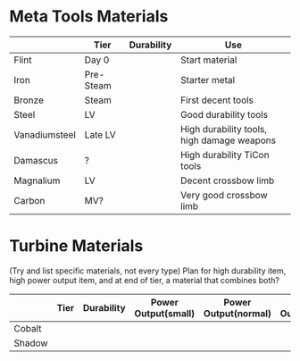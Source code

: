 # Meta Tools Materials #

|             |   Tier   | Durability | Use           |
|-------------|----------|------------|---------------|
| Flint       |  Day 0   |            | Start material|
| Iron        |Pre-Steam |            | Starter metal |
|Bronze       |  Steam   |            | First decent tools|
|Steel        |   LV     |            | Good durability tools |
|Vanadiumsteel| Late LV  |            | High durability tools, high damage weapons|
|Damascus     |    ?     |            | High durability TiCon tools|
|Magnalium    |   LV     |            | Decent crossbow limb|
|Carbon       |   MV?    |            | Very good crossbow limb| 


# Turbine Materials #

(Try and list specific materials, not every type)
Plan for high durability item, high power output item, and at end of tier, a material that combines both?

|             |   Tier   | Durability |  Power Output(small)  |  Power Output(normal)  |  Power Output(large)  | Use           |
|-------------|----------|------------|-----------------------|------------------------|-----------------------|---------------|
| Cobalt      | 
| Shadow      |